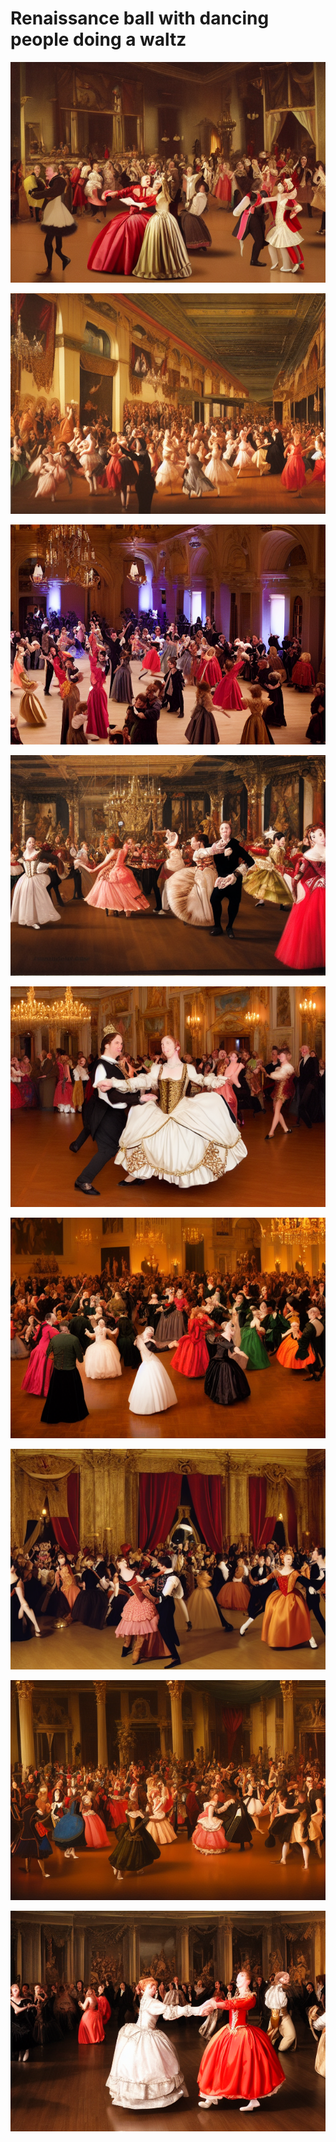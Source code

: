 # Renaissance ball with dancing people doing a waltz

<p><img loading="lazy" src="1.png"></p>
<p><img loading="lazy" src="2.png"></p>
<p><img loading="lazy" src="3.png"></p>
<p><img loading="lazy" src="4.png"></p>
<p><img loading="lazy" src="5.png"></p>
<p><img loading="lazy" src="6.png"></p>
<p><img loading="lazy" src="7.png"></p>
<p><img loading="lazy" src="8.png"></p>
<p><img loading="lazy" src="9.png"></p>

